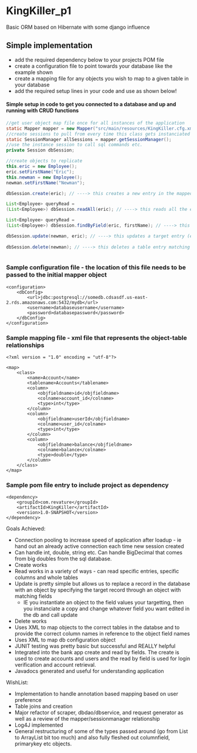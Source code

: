 # KingKiller_p1
Basic ORM based on Hibernate with some django influence

## Simple implementation 
- add the required dependency below to your projects POM file
- create a configuration file to point towards your database like the example shown
- create a mapping file for any objects you wish to map to a given table in your database
- add the required setup lines in your code and use as shown below!

#### Simple setup in code to get you connected to a database and up and running with CRUD functions
```java
//get user object map file once for all instances of the application
static Mapper mapper = new Mapper("src/main/resources/KingKiller.cfg.xml");
//create sessions to pull from every time this class gets instanciated in the app
static SessionManager allSessions = mapper.getSessionManager();
//use the instance session to call sql commands etc.
private Session dbSession;

//create objects to replicate
this.eric = new Employee(); 
eric.setFirstName("Eric");
this.newman = new Employee();
newman.setFirstName("Newman");

dbSession.create(eric); // ----> this creates a new entry in the mapped employee table with first name eric and default values for the class elsewhere

List<Employee> queryRead = 
(List<Employee>) dbSession.readAll(eric); // ----> this reads all the entries in the mapped table

List<Employee> queryRead = 
(List<Employee>) dbSession.findByField(eric, firstName); // ----> this finds all entries in the mapped table matching the passed objects params    

dbSession.update(newman, eric); // ----> this updates a target entry (eric in this case) with a source entry in the mapped class table
    
dbSession.delete(newman); // ----> this deletes a table entry matching the fields in the eric object from the mapped employee class table
    
```

### Sample configuration file - the location of this file needs to be passed to the initial mapper object
```
<configuration>
    <dbConfig>
        <url>jdbc:postgresql://somedb.cdsasdf.us-east-2.rds.amazonaws.com:5432/mydb</url>
        <username>databaseusername</username>
        <password>databasepassword</password>
    </dbConfig>
</configuration>
```

### Sample mapping file - xml file that represents the object-table relationships
```
<?xml version = "1.0" encoding = "utf-8"?>

<map>
    <class>
        <name>Account</name>
        <tablename>Accounts</tablename>
        <column>
            <objfieldname>id</objfieldname>
            <colname>account_id</colname>
            <type>int</type>
        </column>
        <column>
            <objfieldname>userId</objfieldname>
            <colname>user_id</colname>
            <type>int</type>
        </column>
        <column>
            <objfieldname>balance</objfieldname>
            <colname>balance</colname>
            <type>double</type>
        </column>
    </class>
</map>
```
### Sample pom file entry to include project as dependency
```
<dependency>
    <groupId>com.revature</groupId>
    <artifactId>KingKiller</artifactId>
    <version>1.0-SNAPSHOT</version>
</dependency>
```


Goals Achieved: 
- Connection pooling to increase speed of application after loadup - ie hand out an already active connection each time new session created
- Can handle int, double, string etc. Can handle BigDecimal that comes from big doubles from the sql database. 
- Create works
- Read works in a variety of ways - can read specific entries, specific columns and whole tables
- Update is pretty simple but allows us to replace a record in the database with an object by specifying the target record through an object with matching fields
    -   IE you instantiate an object to the field values your targetting, then you instanciate a copy and change whatever field you want edited in the db and call update
- Delete works
- Uses XML to map objects to the correct tables in the databse and to provide the correct column names in reference to the object field names
- Uses XML to map db configuration object
- JUNIT testing was pretty basic but successful and REALLY helpful
- Integrated into the bank app create and read by fields. The create is used to create accounts and users and the read by field is used for login verification and account retrieval. 
- Javadocs generated and useful for understanding application

WishList:
- Implementation to handle annotation based mapping based on user preference
- Table joins and creation
- Major refactor of scraper, dbdao/dbservice, and request generator as well as a review of the mapper/sessionmanager relationship
- Log4J implemented
- General restructuring of some of the types passed around (go from List to ArrayList bit too much) and also fully fleshed out columnfield, primarykey etc objects.
